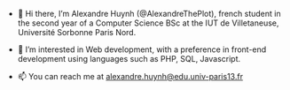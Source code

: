 - 👋 Hi there, I’m Alexandre Huynh (@AlexandreThePlot), french student in the second year of a Computer Science BSc at the IUT de Villetaneuse, Université Sorbonne Paris Nord. 

- 👀 I’m interested in Web development, with a preference in front-end development using languages such as PHP, SQL, Javascript.
<!---
- 🌱 I’m currently learning ...
- 💞️ I’m looking to collaborate on ...
--->
- 📫 You can reach me at alexandre.huynh@edu.univ-paris13.fr

<!---
AlexandreThePlot/AlexandreThePlot is a ✨ special ✨ repository because its `README.md` (this file) appears on your GitHub profile.
You can click the Preview link to take a look at your changes.
--->
